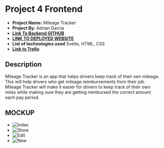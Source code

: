 # Project 4 Frontend

- **Project Name:** Mileage Tracker
- **Project By:** Adrian Garcia
- [**Link To  Backend GITHUB**](https://github.com/adriancgarcia/mileagetrackerbackend)
- [**LINK TO DEPLOYED WEBSITE**]()
- **List of technologies used** Svelte, HTML, CSS
- [**Link to Trello**]()

## Description

Mileage Tracker is an app that helps drivers keep track of their oen mileage. This will help drivers who get mileage reimbursements from their job. Mileage Tracker will make it easier for drivers to keep track of their own miles while making sure they are getting reimbursed the correct amount each pay period.  

## MOCKUP
- ![Index](https://imgur.com/YQhpymx.png)
- ![Show](https://imgur.com/0vn2Yw2.png)
- ![Edit](https://imgur.com/a0pkHiD.png)
- ![New](https://imgur.com/4MzUqgQ.png)
